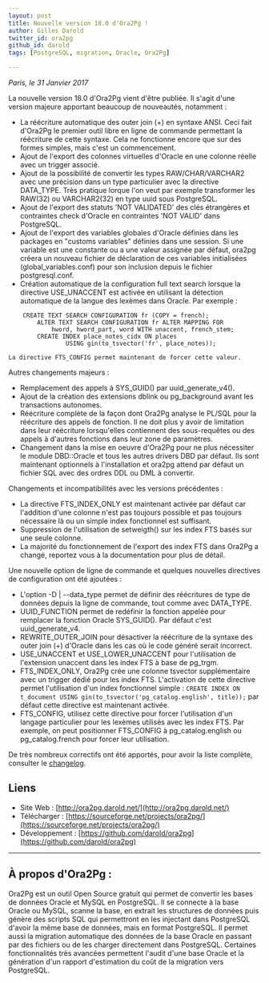 ```yaml
---
layout: post
title: Nouvelle version 18.0 d'Ora2Pg !
author: Gilles Darold
twitter_id: ora2pg
github_id: darold
tags: [PostgreSQL, migration, Oracle, Ora2Pg]

---
```

*Paris, le 31 Janvier 2017*

La nouvelle version 18.0 d'Ora2Pg vient d'être publiée. Il s'agit d'une version majeure apportant beaucoup de nouveautés, notamment :

  * La réécriture automatique des outer join (+) en syntaxe ANSI.
    Ceci fait d'Ora2Pg le premier outil libre en ligne de commande
    permettant la réécriture de cette syntaxe. Cela ne fonctionne
    encore que sur des formes simples, mais c'est un commencement.
  * Ajout de l'export des colonnes virtuelles d'Oracle en une
    colonne réelle avec un trigger associé.
  * Ajout de la possibilité de convertir les types RAW/CHAR/VARCHAR2
    avec une précision dans un type particulier avec la directive
    DATA_TYPE. Très pratique lorque l'on veut par exemple transformer
    les RAW(32) ou VARCHAR2(32) en type uuid sous PostgreSQL.
  * Ajout de l'export des statuts 'NOT VALIDATED' des clés étrangères
    et contraintes check d'Oracle en contraintes 'NOT VALID' dans PostgreSQL.
  * Ajout de l'export des variables globales d'Oracle définies dans les
    packages en "customs variables" définies dans une session. Si une
    variable est une constante ou a une valeur assignée par défaut, ora2pg
    créera un nouveau fichier de déclaration de ces variables initialisées
    (global_variables.conf) pour son inclusion depuis le fichier postgresql.conf.
  * Création automatique de la configuration full text search lorsque la directive
    USE_UNACCENT est activée en utilisant la détection automatique de la langue
    des lexèmes dans Oracle. Par exemple :

```
  	CREATE TEXT SEARCH CONFIGURATION fr (COPY = french);
    	ALTER TEXT SEARCH CONFIGURATION fr ALTER MAPPING FOR
    		hword, hword_part, word WITH unaccent, french_stem;
    	CREATE INDEX place_notes_cidx ON places
    			USING gin(to_tsvector('fr', place_notes));
```

    La directive FTS_CONFIG permet maintenant de forcer cette valeur.

<!--MORE-->

Autres changements majeurs :

  * Remplacement des appels à SYS_GUID() par uuid_generate_v4().
  * Ajout de la création des extensions dblink ou pg_background
    avant les transactions autonomes.
  * Réécriture complète de la façon dont Ora2Pg analyse le PL/SQL
    pour la réécriture des appels de fonction. Il ne doit plus y avoir
    de limitation dans leur réécriture lorsqu'elles contiennent des
    sous-requêtes ou des appels à d'autres fonctions dans leur zone
    de paramètres.
  * Changement dans la mise en oeuvre d'Ora2Pg pour ne plus nécessiter
    le module DBD::Oracle et tous les autres drivers DBD par défaut.
    Ils sont maintenant optionnels à l'installation et ora2pg attend
    par défaut un fichier SQL avec des ordres DDL ou DML à convertir.

Changements et incompatibilités avec les versions précédentes :

  * La directive FTS_INDEX_ONLY est maintenant activée par défaut
    car l'addition d'une colonne n'est pas toujours possible et
    pas toujours nécessaire là ou un simple index fonctionnel est
    suffisant.
  * Suppression de l'utilisation de setweigth() sur les index FTS
    basés sur une seule colonne.
  * La majorité du fonctionnement de l'export des index FTS dans
    Ora2Pg a changé, reportez vous à la documentation pour plus
    de détail.

Une nouvelle option de ligne de commande et quelques nouvelles
directives de configuration ont été ajoutées :

  * L'option -D | --data_type permet de définir des réécritures de
    type de données depuis la ligne de commande, tout comme avec DATA_TYPE.
  * UUID_FUNCTION permet de redéfinir la fonction appelée pour remplacer
    la fonction Oracle SYS_GUID(). Par défaut c'est uuid_generate_v4.
  * REWRITE_OUTER_JOIN pour désactiver la réécriture de la syntaxe des
    outer join (+) d'Oracle dans les cas où le code généré serait incorrect.
  * USE_UNACCENT et USE_LOWER_UNACCENT pour l'utilisation de l'extension
    unaccent dans les index FTS à base de pg_trgm.
  * FTS_INDEX_ONLY, Ora2Pg crée une colonne tsvector supplémentaire
    avec un trigger dédié pour les index FTS. L'activation de cette
    directive permet l'utilisation d'un index fonctionnel simple :
    `CREATE INDEX ON t_document USING gin(to_tsvector('pg_catalog.english', title));`
    par défaut cette directive est maintenant activée.
  * FTS_CONFIG, utilisez cette directive pour forcer l'utilisation d'un
    langage particulier pour les lexèmes utilisés avec les index FTS.
    Par exemple, on peut positionner FTS_CONFIG à pg_catalog.english ou
    pg_catalog.french pour forcer leur utilisation.

De très nombreux correctifs ont été apportés, pour avoir la liste complète, consulter le [changelog](https://github.com/darold/ora2pg/changelog).

## Liens

  * Site Web : [http://ora2pg.darold.net/](http://ora2pg.darold.net/)
  * Télécharger : [https://sourceforge.net/projects/ora2pg/](https://sourceforge.net/projects/ora2pg/)
  * Développement : [https://github.com/darold/ora2pg](https://github.com/darold/ora2pg)

----

## À propos d'Ora2Pg :

Ora2Pg est un outil Open Source gratuit qui permet de convertir les bases de données Oracle et MySQL en PostgreSQL.
Il se connecte à la base Oracle ou MySQL, scanne la base, en extrait les structures de données puis génère des scripts
SQL qui permettront en les injectant dans PostgreSQL d'avoir la même base de données, mais en format PostgreSQL.
Il permet aussi la migration automatique des données de la base Oracle en passant par des fichiers ou de les
charger directement dans PostgreSQL. Certaines fonctionnalités très avancées permettent l'audit d'une base
Oracle et la génération d'un rapport d'estimation du coût de la migration vers PostgreSQL.


